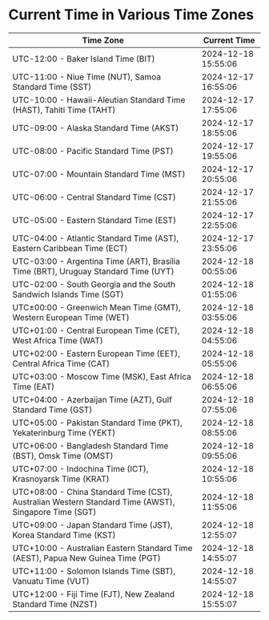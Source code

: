 # Current Time in Various Time Zones

| Time Zone | Current Time |
|-----------|--------------|
| UTC-12:00 - Baker Island Time (BIT) | 2024-12-18 15:55:06 |
| UTC-11:00 - Niue Time (NUT), Samoa Standard Time (SST) | 2024-12-17 16:55:06 |
| UTC-10:00 - Hawaii-Aleutian Standard Time (HAST), Tahiti Time (TAHT) | 2024-12-17 17:55:06 |
| UTC-09:00 - Alaska Standard Time (AKST) | 2024-12-17 18:55:06 |
| UTC-08:00 - Pacific Standard Time (PST) | 2024-12-17 19:55:06 |
| UTC-07:00 - Mountain Standard Time (MST) | 2024-12-17 20:55:06 |
| UTC-06:00 - Central Standard Time (CST) | 2024-12-17 21:55:06 |
| UTC-05:00 - Eastern Standard Time (EST) | 2024-12-17 22:55:06 |
| UTC-04:00 - Atlantic Standard Time (AST), Eastern Caribbean Time (ECT) | 2024-12-17 23:55:06 |
| UTC-03:00 - Argentina Time (ART), Brasília Time (BRT), Uruguay Standard Time (UYT) | 2024-12-18 00:55:06 |
| UTC-02:00 - South Georgia and the South Sandwich Islands Time (SGT) | 2024-12-18 01:55:06 |
| UTC±00:00 - Greenwich Mean Time (GMT), Western European Time (WET) | 2024-12-18 03:55:06 |
| UTC+01:00 - Central European Time (CET), West Africa Time (WAT) | 2024-12-18 04:55:06 |
| UTC+02:00 - Eastern European Time (EET), Central Africa Time (CAT) | 2024-12-18 05:55:06 |
| UTC+03:00 - Moscow Time (MSK), East Africa Time (EAT) | 2024-12-18 06:55:06 |
| UTC+04:00 - Azerbaijan Time (AZT), Gulf Standard Time (GST) | 2024-12-18 07:55:06 |
| UTC+05:00 - Pakistan Standard Time (PKT), Yekaterinburg Time (YEKT) | 2024-12-18 08:55:06 |
| UTC+06:00 - Bangladesh Standard Time (BST), Omsk Time (OMST) | 2024-12-18 09:55:06 |
| UTC+07:00 - Indochina Time (ICT), Krasnoyarsk Time (KRAT) | 2024-12-18 10:55:06 |
| UTC+08:00 - China Standard Time (CST), Australian Western Standard Time (AWST), Singapore Time (SGT) | 2024-12-18 11:55:06 |
| UTC+09:00 - Japan Standard Time (JST), Korea Standard Time (KST) | 2024-12-18 12:55:07 |
| UTC+10:00 - Australian Eastern Standard Time (AEST), Papua New Guinea Time (PGT) | 2024-12-18 14:55:07 |
| UTC+11:00 - Solomon Islands Time (SBT), Vanuatu Time (VUT) | 2024-12-18 14:55:07 |
| UTC+12:00 - Fiji Time (FJT), New Zealand Standard Time (NZST) | 2024-12-18 15:55:07 |
